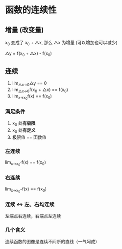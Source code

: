 # 函数的连续性
## 增量 (改变量)
x<sub>0</sub> 变成了 x<sub>0</sub> + △x, 那么 △x 为增量 (可以增加也可以减少)

△y = f(x<sub>0</sub> + △x) - f(x<sub>0</sub>)

## 连续
1. lim<sub>△x→0</sub>△y == 0
2. lim<sub>△x→0</sub>f(x<sub>0</sub> + △x) == f(x<sub>0</sub>)
3. lim<sub>x→x<sub>0</sub></sub>f(x) == f(x<sub>0</sub>)

### 满足条件
1. x<sub>0</sub> 处**有极限**
2. x<sub>0</sub> 处**有定义**
3. 极限值 == 函数值

### 左连续
lim<sub>x→x<sub>0</sub><sup>-</sup></sub>f(x) == f(x<sub>0</sub>)

### 右连续
lim<sub>x→x<sub>0</sub><sup>+</sup></sub>f(x) == f(x<sub>0</sub>)

### 连续 ↔ 左、右均连续
左端点右连续，右端点左连续

### 几个含义
连续函数的图像是连续不间断的直线（一气呵成）